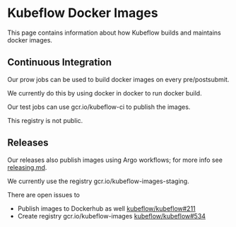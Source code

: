 # Kubeflow Docker Images

This page contains information about how Kubeflow builds and maintains
docker images.

## Continuous Integration

Our prow jobs can be used to build docker images on every pre/postsubmit.

We currently do this by using docker in docker to run docker build.

Our test jobs can use gcr.io/kubeflow-ci to publish the images.

This registry is not public.

## Releases

Our releases also publish images using Argo workflows; for more info see [releasing.md](./releasing.md).

We currently use the registry gcr.io/kubeflow-images-staging.

There are open issues to

- Publish images to Dockerhub as well [kubeflow/kubeflow#211](https://github.com/]kubeflow/kubeflow/issues#211)
- Create registry gcr.io/kubeflow-images [kubeflow/kubeflow#534](https://github.com/kubeflow/kubeflow/issues/534)
